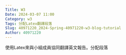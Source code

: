```yaml
---
Title: W3
Date: 2024-03-07 11:00
Category: w3
Tags: 分配Latex翻譯段落
Slug: 40971220_2024-Spring-40971220-w3-blog-tutorial
Author: 40971220
---
```


使用Latex來與小組成員協同翻譯英文報告。分配段落

<!-- PELICAN_END_SUMMARY -->